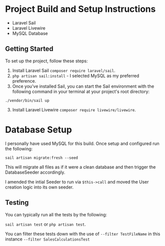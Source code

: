 # Project Build and Setup Instructions
* Laravel Sail
* Laravel Livewire
* MySQL Database

## Getting Started
To set up the project, follow these steps:

1. Install Laravel Sail `composer require laravel/sail`.
2. `php artisan sail:install` - I selected MySQL as my preferred preference.
2. Once you've installed Sail, you can start the Sail environment with the following command in your terminal at your project's root directory:

`./vendor/bin/sail up`

3. Install Laravel Livewire `composer require livewire/livewire`.

# Database Setup

I personally have used MySQL for this build. Once setup and configured run the following:

`sail artisan migrate:fresh --seed`

This will migrate all files as if it were a clean database and then trigger the DatabaseSeeder accordingly.

I amended the intial Seeder to run via `$this->call` and moved the User creation logic into its own seeder.

## Testing

You can typically run all the tests by the following:

`sail artisan test` or `php artisan test`.

You can filter these tests down with the use of `--filter TestFileName` in this instance `--filter SalesCalculationsTest`
